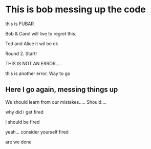 # This is bob messing up the code

this is FUBAR

Bob & Carol will live to regret this.

Ted and Alice it wil be ok

Round 2. Start!

THIS IS NOT AN ERROR.....

this is another error. Way to go

## Here I go again, messing things up

We should learn from our mistakes..... Should....


why did i get fired

I should be fired

yeah... consider yourself fired

are we done